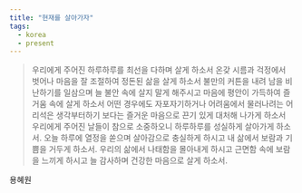 ```yaml
---
title: "현재를 살아가자"
tags:
  - korea
  - present
---
```


> 우리에게 주어진 하루하루를 최선을 다하며 살게 하소서
> 온갖 시름과 걱정에서 벗어나 마음을 잘 조절하여 정돈된 삶을 살게 하소서
> 불만의 커튼을 내려 남을 비난하기를 일삼으며 늘 불안 속에 살지 말게 해주시고
> 마음에 평안이 가득하여 즐거움 속에 살게 하소서
> 어떤 경우에도 자포자기하거나 어려움에서 물러나려는 어리석은 생각부터하기 보다는
> 즐거운 마음으로 끈기 있게 대처해 나가게 하소서
> 우리에게 주어진 날들이 참으로 소중하오니 하루하루를 성실하게 살아가게 하소서.
> 오늘 하루에 열정을 쏟으며 살아감으로 충실하게 하시고
> 내 삶에서 보람과 기쁨을 거두게 하소서.
> 우리의 삶에서 나태함을 몰아내게 하시고 근면함 속에 보람을 느끼게 하시고
> 늘 감사하며 건강한 마음으로 살게 하소서.

용혜원
